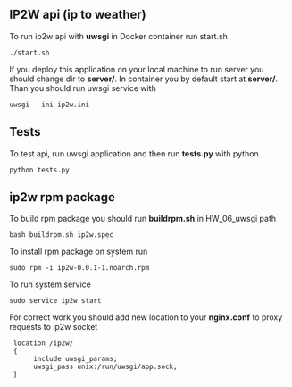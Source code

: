 ## IP2W api (ip to weather)

To run ip2w api with **uwsgi** in Docker container run start.sh
```
./start.sh
```

If you deploy this application on your local machine to run server you should change dir to **server/**.
In container you by default start at **server/**.
Than you should run uwsgi service with
```
uwsgi --ini ip2w.ini
```

## Tests

To test api, run uwsgi application and then run **tests.py** with python
```
python tests.py
```

## ip2w rpm package

To build rpm package you should run **buildrpm.sh** in HW_06_uwsgi path
```
bash buildrpm.sh ip2w.spec
```

To install rpm package on system run
```
sudo rpm -i ip2w-0.0.1-1.noarch.rpm
```

To run system service
```
sudo service ip2w start
```

For correct work you should add new location to your **nginx.conf** to proxy requests to ip2w socket
```
 location /ip2w/ 
 {
      include uwsgi_params;
      uwsgi_pass unix:/run/uwsgi/app.sock;
 }
 ```
